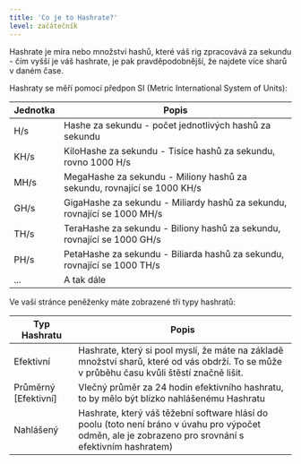 ```yaml
---
title: 'Co je to Hashrate?'
level: začátečník
---
```


Hashrate je míra nebo množství hashů, které váš rig zpracovává za sekundu - čím vyšší je váš hashrate, je pak pravděpodobnější, že najdete více sharů v daném čase.

Hashraty se měří pomocí předpon SI (Metric International System of Units):

| Jednotka | Popis                                                                    |
| -------- | ------------------------------------------------------------------------ |
| H/s      | Hashe za sekundu - počet jednotlivých hashů za sekundu                   |
| KH/s     | KiloHashe za sekundu - Tisíce hashů za sekundu, rovno 1000 H/s           |
| MH/s     | MegaHashe za sekundu - Miliony hashů za sekundu, rovnající se 1000 KH/s  |
| GH/s     | GigaHashe za sekundu - Miliardy hashů za sekundu, rovnající se 1000 MH/s |
| TH/s     | TeraHashe za sekundu - Biliony hashů za sekundu, rovnající se 1000 GH/s  |
| PH/s     | PetaHashe za sekundu - Biliarda hashů za sekundu, rovnající se 1000 TH/s |
| ...      | A tak dále                                                               |

Ve vaší stránce peněženky máte zobrazené tři typy hashratů:

| Typ Hashratu             | Popis                                                                                                                                                 |
| ------------------------ | ----------------------------------------------------------------------------------------------------------------------------------------------------- |
| Efektivní                | Hashrate, který si pool myslí, že máte na základě množství sharů, které od vás obdrží. To se může v průběhu času kvůli štěstí značně lišit.           |
| Průměrný \[Efektivní\] | Vlečný průměr za 24 hodin efektivního hashratu, to by mělo být blízko nahlášenému Hashratu                                                            |
| Nahlášený                | Hashrate, který váš těžební software hlásí do poolu (toto není bráno v úvahu pro výpočet odměn, ale je zobrazeno pro srovnání s efektivním hashratem) |
